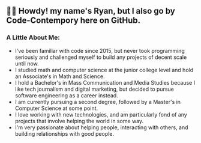## 👋😁 Howdy! my name's Ryan, but I also go by Code-Contempory here on GitHub.

### A Little About Me:
- I've been familiar with code since 2015, but never took programming seriously and challenged myself to build any projects of decent scale until now.
- I studied math and computer science at the junior college level and hold an Associate's in Math and Science.
- I hold a Bachelor's in Mass Communication and Media Studies because I like tech journalism and digital marketing, but decided to pursue software engineering as a career instead.
- I am currently pursuing a second degree, followed by a Master's in Computer Science at some point.
- I love working with new technologies, and am particularly fond of any projects that involve helping the world in some way.
- I'm very passionate about helping people, interacting with others, and building relationships with good people.
